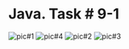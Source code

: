 # Java. Task # 9-1
![pic#1](https://github.com/SemNik88/java-task-9-1/assets/142649558/d373720a-b8d9-4445-955f-932383451e43)
![pic#4](https://github.com/SemNik88/java-task-9-1/assets/142649558/c7e6e24c-ebfb-44ed-822c-c52bcb4e2da9)
![pic#2](https://github.com/SemNik88/java-task-9-1/assets/142649558/0a22d224-477c-4ac1-8182-9edde9514d63)
![pic#3](https://github.com/SemNik88/java-task-9-1/assets/142649558/4d775585-5d66-45d7-92cc-54be38f85556)
